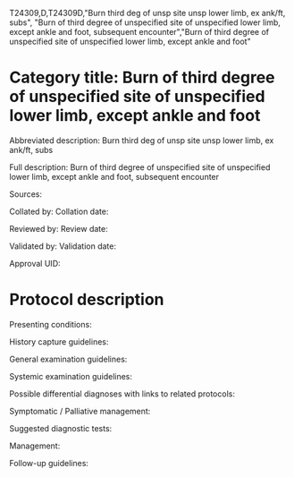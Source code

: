 T24309,D,T24309D,"Burn third deg of unsp site unsp lower limb, ex ank/ft, subs", "Burn of third degree of unspecified site of unspecified lower limb, except ankle and foot, subsequent encounter","Burn of third degree of unspecified site of unspecified lower limb, except ankle and foot"
# Category title: Burn of third degree of unspecified site of unspecified lower limb, except ankle and foot

Abbreviated description: Burn third deg of unsp site unsp lower limb, ex ank/ft, subs

Full description: Burn of third degree of unspecified site of unspecified lower limb, except ankle and foot, subsequent encounter

Sources:

Collated by:
Collation date:

Reviewed by:
Review date:

Validated by:
Validation date:

Approval UID:

# Protocol description

Presenting conditions:

History capture guidelines:

General examination guidelines:

Systemic examination guidelines:

Possible differential diagnoses with links to related protocols:

Symptomatic / Palliative management:

Suggested diagnostic tests:

Management:

Follow-up guidelines:
